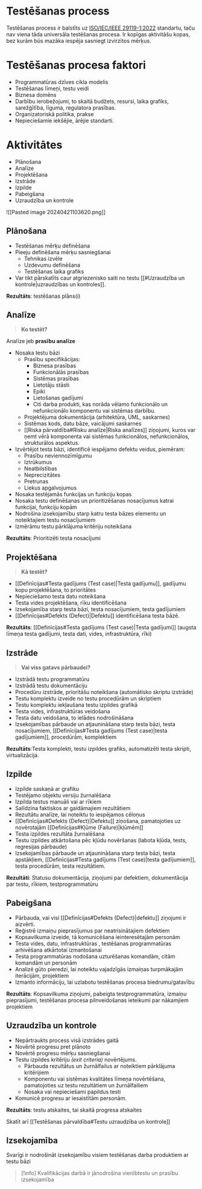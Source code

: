 # Testēšanas process

Testēšanas process ir balstīts uz [ISO/IEC/IEEE 29119-1:2022](https://www.iso.org/standard/81291.html) standartu, taču nav viena tāda universāla testēšanas procesa.
Ir kopīgas aktivitāšu kopas, bez kurām būs mazāka iespēja sasniegt izvirzītos mērķus.

# Testēšanas procesa faktori

- Programmatūras dzīves cikla modelis
- Testēšanas līmeņi, testu veidi
- Biznesa domēns
- Darbību ierobežojumi, to skaitā budžets, resursi, laika grafiks, sarežģītība, līguma, regulatora prasības.
- Organizatoriskā politika, prakse
- Nepieciešamie iekšējie, ārējie standarti.
# Aktivitātes

- Plānošana
- Analīze
- Projektēšana
- Izstrāde
- Izpilde
- Pabeigšana
- Uzraudzība un kontrole

![[Pasted image 20240421103620.png]]
## Plānošana
- Testēšanas mērķu definēšana
- Pieeju definēšana mērķu sasniegšanai
	- Tehnikas izvēle
	- Uzdevumu definēšana
	- Testēšanas laika grafiks
- Var tikt pārskatīts caur atgriezenisko saiti no testu [[#Uzraudzība un kontrole|uzraudzības un kontroles]].

**Rezultāts**: testēšanas plāns(i)

## Analīze
> **Ko testēt?**

Analīze jeb **prasību analīze**
- Nosaka testu bāzi
	- Prasību specifikācijas:
		- Biznesa prasības
		- Funkcionālās prasības
		- Sistēmas prasības
		- Lietotāju stāsti
		- Epiki
		- Lietošanas gadījumi
		- Citi darba produkti, kas norāda vēlamo funkcionālo un nefunkcionālo komponentu vai sistēmas darbību.
	- Projektējuma dokumentācija (arhitektūra, UML, saskarnes)
	- Sistēmas kods, datu bāze, vaicājumi saskarnes
	- [[Riska pārvaldība#Risku analīze|Riska analīzes]] ziņojumi, kuros var ņemt vērā komponenta vai sistēmas funkcionālos, nefunkcionālos, strukturālos aspektus.
- Izvērtējot testa bāzi, identificē iespējamo defektu veidus, piemēram:
	- Prasību neviennozīmīgumu
	- Iztrūkumus
	- Neatbilstības
	- Neprecizitātes
	- Pretrunas
	- Liekus apgalvojumus
- Nosaka testējamās funkcijas un funkciju kopas
- Nosaka testu definēšanas un prioritizēšanas nosacījumus katrai funkcijai, funkciju kopām
- Nodrošina izsekojamību starp katru testa bāzes elementu un noteiktajiem testu nosacījumiem
- Izmērāmu testu pārklājuma kritēriju noteikšana

**Rezultāts**: Prioritizēti testa nosacījumi
## Projektēšana
> **Kā testēt?**

- [[Definīcijas#Testa gadījums (Test case)|Testa gadījumu]], gadījumu kopu projektēšana, to prioritātes
- Nepieciešamo testa datu noteikšana
- Testa vides projektēšana, rīku identificēšana
- Izsekojamība starp testa bāzi, testa nosacījumiem, testa gadījumiem
- [[Definīcijas#Defekts (Defect)|Defektu]] identificēšana testa bāzē.

**Rezultāts**: [[Definīcijas#Testa gadījums (Test case)|Testa gadījumi]] (augsta līmeņa testa gadījumi, testa dati, vides, infrastruktūra, rīki)
## Izstrāde
> **Vai viss gatavs pārbaudei?**

- Izstrādā testu programmatūru
- Izstrādā testu dokumentāciju
- Procedūru izstrāde, prioritāšu noteikšana (automātisko skriptu izstrāde)
- Testu komplektu izveide no testu procedūrām un skriptiem
- Testu komplektu iekļaušana testu izpildes grafikā
- Testa vides, infrastruktūras veidošana
- Testa datu veidošana, to ielādes nodrošināšana
- Izsekojamības pārbaude un atjaunināšana starp testa bāzi, testa nosacījumiem, [[Definīcijas#Testa gadījums (Test case)|testa gadījumiem]], procedūrām, komplektiem

**Rezultāts**:Testa komplekti, testu izpildes grafiks, automatizēti testa skripti, virtualizācija.
## Izpilde
- Izpilde saskaņā ar grafiku
- Testējamo objektu versiju žurnalēšana
- Izpilda testus manuāli vai ar rīkiem
- Salīdzina faktiskos ar gaidāmajiem rezultātiem
- Rezultātu analīze, lai noteiktu to iespējamos cēloņus
- [[Definīcijas#Defekts (Defect)|Defektu]] ziņošana, pamatojoties uz novērotajām [[Definīcijas#Kļūme (Failure)|kļūmēm]]
- Testa izpildes rezultāta žurnalēšana
- Testu izpildes atkārtošana pēc kļūdu novēršanas (labota kļūda, tests, regresijas pārbaude)
- Izsekojamības pārbaude un atjaunināšana starp testa bāzi, testa apstākļiem, [[Definīcijas#Testa gadījums (Test case)|testa gadījumiem]], testa procedūrām, testa rezultātiem.

**Rezultāti**: Statusu dokumentācija, ziņojumi par defektiem, dokumentācija par testu, rīkiem, testprogrammatūru

## Pabeigšana

- Pārbauda, vai visi [[Definīcijas#Defekts (Defect)|defektu]] ziņojumi ir aizvērti.
- Reģistrē izmaiņu pieprasījumus par neatrisinātajiem defektiem
- Kopsavilkuma izveide, tā komunicēšana ieinteresētajām personām
- Testa vides, datu, infrastruktūras , testēšanas programmatūras arhivēšana atkārtotai izmantošanai
- Testa programmatūras nodošana uzturēšanas komandām, citām komandām un personām
- Analizē gūto pieredzi, lai noteiktu vajadzīgās izmaiņas turpmākajām iterācijām, projektiem
- Izmanto informāciju, lai uzlabotu testēšanas procesa biedrumu/gatavību

**Rezultāts**: Kopsavilkuma ziņojumi, pabeigta testprogrammatūra, izmaiņu pieprasījumi, testēšanas procesa pilnveidošanas ieteikumi par nākamjiem projektiem
## Uzraudzība un kontrole
- Nepārtraukts process visā izstrādes gaitā
- Novērtē progresu pret plānoto
- Novērtē progresu mērķu sasniegšanai
- Testu izpildes kritēriju *(exit criteria)* novērtējums.
	- Pārbauda rezultātus un žurnālfailus ar noteiktiem pārklājuma kritērijiem
	- Komponentu vai sistēmas kvalitātes līmeņa novērtēšana, pamatojoties uz testu rezultātiem un žurnālfailiem
	- Nosaka vai nepieciešami papildus testi
- Komunicē progresu ar iesaistītām personām.

**Rezultāts**: testu atskaites, tai skaitā progresa atskaites

Skatīt arī [[Testēšanas pārvaldība#Testu uzraudzība un kontrole]]


## Izsekojamība
Svarīgi ir nodrošināt izsekojamību visiem testēšanas darba produktiem ar testu bāzi

>[!info]
>Kvalifikācijas darbā ir jānodrošina vienībtestu un prasību izsekojamība

